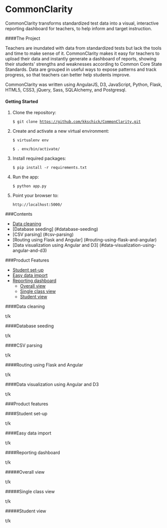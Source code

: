 CommonClarity
=============

CommonClarity transforms standardized test data into a visual, interactive reporting dashboard for teachers, to help inform and target instruction.

####The Project

Teachers are inundated with data from standardized tests but lack the tools and time to make sense of it. CommonClarity makes it easy for teachers to upload their data and instantly generate a dashboard of reports, showing their students' strengths and weaknesses according to Common Core State Standards. Data are grouped in useful ways to expose patterns and track progress, so that teachers can better help students improve.

CommonClarity was written using AngularJS, D3, JavaScript, Python, Flask, HTML5, CSS3, jQuery, Sass, SQLAlchemy, and Postgresql.

#### Getting Started

1. Clone the repository:

    <code>$ git clone https://github.com/kkschick/CommonClarity.git</code>

2. Create and activate a new virtual environment:

    <code>$ virtualenv env</code>
    
    <code>$ . env/bin/activate/</code>
    
3. Install required packages:

    <code>$ pip install -r requirements.txt</code>

3. Run the app:

    <code>$ python app.py</code>

4. Point your browser to:

    <code>http://localhost:5000/</code>


###Contents
- [Data cleaning](#data-cleaning)
- [Database seeding] (#database-seeding)
- [CSV parsing] (#csv-parsing)
- [Routing using Flask and Angular] (#routing-using-flask-and-angular)
- [Data visualization using Angular and D3] (#data-visualization-using-angular-and-d3)
  
###Product Features
- [Student set-up](#student-set-up)
- [Easy data import](#easy-data-import)
- [Reporting dashboard](#reporting-dashboard)
  - [Overall view](#overall-view)
  - [Single class view](#single-class-view)
  - [Student view](#student-view)
  
####Data cleaning

t/k

####Database seeding

t/k

####CSV parsing

t/k

####Routing using Flask and Angular

t/k

####Data visualization using Angular and D3

t/k

###Product features

####Student set-up

t/k

####Easy data import

t/k

####Reporting dashboard

t/k

#####Overall view

t/k

#####Single class view

t/k

#####Student view

t/k
